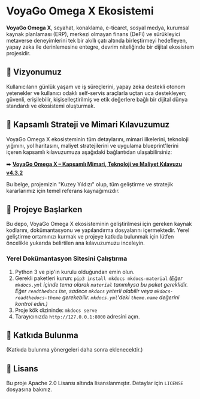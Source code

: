 # VoyaGo Omega X Ekosistemi

**VoyaGo Omega X**, seyahat, konaklama, e-ticaret, sosyal medya, kurumsal kaynak planlaması (ERP), merkezi olmayan finans (DeFi) ve sürükleyici metaverse deneyimlerini tek bir akıllı çatı altında birleştirmeyi hedefleyen, yapay zeka ile derinlemesine entegre, devrim niteliğinde bir dijital ekosistem projesidir.

## 🌟 Vizyonumuz

Kullanıcıların günlük yaşam ve iş süreçlerini, yapay zeka destekli otonom yetenekler ve kullanıcı odaklı self-servis araçlarla uçtan uca destekleyen; güvenli, erişilebilir, kişiselleştirilmiş ve etik değerlere bağlı bir dijital dünya standardı ve ekosistemi oluşturmak.

## 📖 Kapsamlı Strateji ve Mimari Kılavuzumuz

VoyaGo Omega X ekosisteminin tüm detaylarını, mimari ilkelerini, teknoloji yığınını, yol haritasını, maliyet stratejilerini ve uygulama blueprint'lerini içeren kapsamlı kılavuzumuza aşağıdaki bağlantıdan ulaşabilirsiniz:

➡️ **[VoyaGo Omega X – Kapsamlı Mimari, Teknoloji ve Maliyet Kılavuzu v4.3.2](docs/strategy/VOYAGO_OMEGA_X_GUIDE_V4.3.2.md)**

Bu belge, projemizin "Kuzey Yıldızı" olup, tüm geliştirme ve stratejik kararlarımız için temel referans kaynağımızdır.

## 🚀 Projeye Başlarken

Bu depo, VoyaGo Omega X ekosisteminin geliştirilmesi için gereken kaynak kodlarını, dokümantasyonu ve yapılandırma dosyalarını içermektedir.
Yerel geliştirme ortamınızı kurmak ve projeye katkıda bulunmak için lütfen öncelikle yukarıda belirtilen ana kılavuzumuzu inceleyin.

### Yerel Dokümantasyon Sitesini Çalıştırma
1. Python 3 ve pip'in kurulu olduğundan emin olun.
2. Gerekli paketleri kurun: `pip3 install mkdocs mkdocs-material` *(Eğer `mkdocs.yml` içinde tema olarak `material` tanımlıysa bu paket gereklidir. Eğer `readthedocs` ise, sadece `mkdocs` yeterli olabilir veya `mkdocs-readthedocs-theme` gerekebilir. `mkdocs.yml`'deki `theme.name` değerini kontrol edin.)*
3. Proje kök dizininde: `mkdocs serve`
4. Tarayıcınızda `http://127.0.0.1:8000` adresini açın.

## 🤝 Katkıda Bulunma
(Katkıda bulunma yönergeleri daha sonra eklenecektir.)

## 📜 Lisans
Bu proje Apache 2.0 Lisansı altında lisanslanmıştır. Detaylar için `LICENSE` dosyasına bakınız.